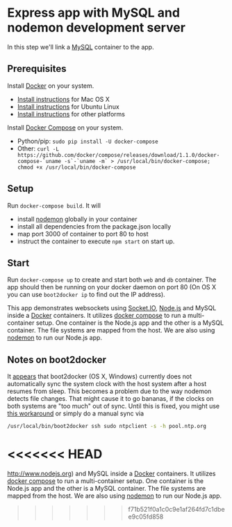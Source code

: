 # Express app with MySQL and nodemon development server

In this step we'll link a [MySQL](https://registry.hub.docker.com/_/mysql/) container to the app.

## Prerequisites

Install [Docker](https://www.docker.com/) on your system.

* [Install instructions](https://docs.docker.com/installation/mac/) for Mac OS X
* [Install instructions](https://docs.docker.com/installation/ubuntulinux/) for Ubuntu Linux
* [Install instructions](https://docs.docker.com/installation/) for other platforms

Install [Docker Compose](http://docs.docker.com/compose/) on your system.

* Python/pip: `sudo pip install -U docker-compose`
* Other: ``curl -L https://github.com/docker/compose/releases/download/1.1.0/docker-compose-`uname -s`-`uname -m` > /usr/local/bin/docker-compose; chmod +x /usr/local/bin/docker-compose``
## Setup

Run `docker-compose build`. It will

* install [nodemon](https://github.com/remy/nodemon) globally in your container
* install all dependencies from the package.json locally
* map port 3000 of container to port 80 to host
* instruct the container to execute `npm start` on start up.

## Start

Run `docker-compose up` to create and start both `web` and `db` container. The app should then be running on your docker daemon on port 80 (On OS X you can use `boot2docker ip` to find out the IP address).

This app demonstrates websockets using [Socket.IO](http://www.socket.io), [Node.js](http://www.nodejs.org) and MySQL inside a [Docker](http://www.docker.com) containers. It utilizes [docker compose](https://docs.docker.com/compose/) to run a multi-container setup. One container is the Node.js app and the other is a MySQL container. The file systems are mapped from the host. We are also using [nodemon](http://nodemon.io/) to run our Node.js app.

## Notes on boot2docker

It [appears](https://github.com/boot2docker/boot2docker/issues/290) that boot2docker (OS X, Windows) currently does not automatically sync the system clock with the host system after a host resumes from sleep. This becomes a problem due to the way nodemon detects file changes. That might cause it to go bananas, if the clocks on both systems are "too much" out of sync. Until this is fixed, you might use [this workaround](https://github.com/boot2docker/boot2docker/issues/290#issuecomment-62384209) or simply do a manual sync via

```bash
/usr/local/bin/boot2docker ssh sudo ntpclient -s -h pool.ntp.org
```
<<<<<<< HEAD
=======
http://www.nodejs.org) and MySQL inside a [Docker](http://www.docker.com) containers. It utilizes [docker compose](https://docs.docker.com/compose/) to run a multi-container setup. One container is the Node.js app and the other is a MySQL container. The file systems are mapped from the host. We are also using [nodemon](http://nodemon.io/) to run our Node.js app.
>>>>>>> f71b521f0a1c0c9e1af264fd7c1dbee9c05fd858
